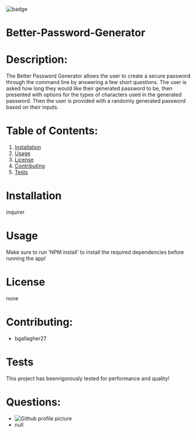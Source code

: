 ![badge](https://img.shields.io/static/v1?label=Created-By&message=Node&color=blue)
# Better-Password-Generator

# Description:
The Better Password Generator allows the user to create a secure password through the command line by answering a few short questions. The user is asked how long they would like their generated password to be, then presented with options for the types of characters used in the generated password. Then the user is provided with a randomly generated password based on their inputs. 

# Table of Contents:
1. [Installation](link)
1. [Usage](link)
1. [License](link)
1. [Contributing](link)
1. [Tests](link)

# Installation
inquirer

# Usage
Make sure to run 'NPM install' to install the required dependencies before running the app!

# License
none

# Contributing:
* bgallagher27

# Tests
This project has beenrigorously tested for performance and quality!

# Questions: 
* ![Github profile picture](https://avatars3.githubusercontent.com/u/58610224?v=4)
* null